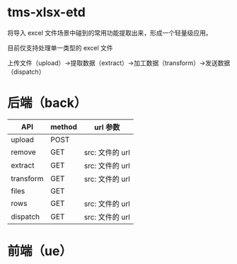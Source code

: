 # tms-xlsx-etd

将导入 excel 文件场景中碰到的常用功能提取出来，形成一个轻量级应用。

目前仅支持处理单一类型的 excel 文件

上传文件（upload）->提取数据（extract）->加工数据（transform）->发送数据（dispatch）

# 后端（back）

| API       | method | url 参数        |
| --------- | ------ | --------------- |
| upload    | POST   |                 |
| remove    | GET    | src: 文件的 url |
| extract   | GET    | src: 文件的 url |
| transform | GET    | src: 文件的 url |
| files     | GET    |                 |
| rows      | GET    | src: 文件的 url |
| dispatch  | GET    | src: 文件的 url |

# 前端（ue）
